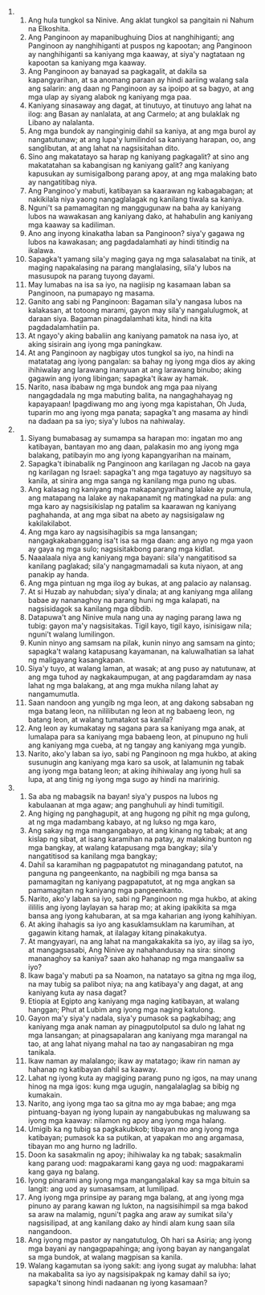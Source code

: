 <ol>
  <li>
    <ol>
      <li>Ang hula tungkol sa Ninive. Ang aklat tungkol sa pangitain ni Nahum na Elkoshita.</li>
      <li>Ang Panginoon ay mapanibughuing Dios at nanghihiganti; ang Panginoon ay nanghihiganti at puspos ng kapootan; ang Panginoon ay nanghihiganti sa kaniyang mga kaaway, at siya'y nagtataan ng kapootan sa kaniyang mga kaaway.</li>
      <li>Ang Panginoon ay banayad sa pagkagalit, at dakila sa kapangyarihan, at sa anomang paraan ay hindi aariing walang sala ang salarin: ang daan ng Panginoon ay sa ipoipo at sa bagyo, at ang mga ulap ay siyang alabok ng kaniyang mga paa.</li>
      <li>Kaniyang sinasaway ang dagat, at tinutuyo, at tinutuyo ang lahat na ilog: ang Basan ay nanlalata, at ang Carmelo; at ang bulaklak ng Libano ay nalalanta.</li>
      <li>Ang mga bundok ay nanginginig dahil sa kaniya, at ang mga burol ay nangatutunaw; at ang lupa'y lumilindol sa kaniyang harapan, oo, ang sanglibutan, at ang lahat na nagsisitahan dito.</li>
      <li>Sino ang makatatayo sa harap ng kaniyang pagkagalit? at sino ang makatatahan sa kabangisan ng kaniyang galit? ang kaniyang kapusukan ay sumisigalbong parang apoy, at ang mga malaking bato ay nangatitibag niya.</li>
      <li>Ang Panginoo'y mabuti, katibayan sa kaarawan ng kabagabagan; at nakikilala niya yaong nangaglalagak ng kanilang tiwala sa kaniya.</li>
      <li>Nguni't sa pamamagitan ng manggugunaw na baha ay kaniyang lubos na wawakasan ang kaniyang dako, at hahabulin ang kaniyang mga kaaway sa kadiliman.</li>
      <li>Ano ang inyong kinakatha laban sa Panginoon? siya'y gagawa ng lubos na kawakasan; ang pagdadalamhati ay hindi titindig na ikalawa.</li>
      <li>Sapagka't yamang sila'y maging gaya ng mga salasalabat na tinik, at maging napakalasing na parang manglalasing, sila'y lubos na masusupok na parang tuyong dayami.</li>
      <li>May lumabas na isa sa iyo, na nagiisip ng kasamaan laban sa Panginoon, na pumapayo ng masama.</li>
      <li>Ganito ang sabi ng Panginoon: Bagaman sila'y nangasa lubos na kalakasan, at totoong marami, gayon may sila'y nangalulugmok, at daraan siya. Bagaman pinagdalamhati kita, hindi na kita pagdadalamhatiin pa.</li>
      <li>At ngayo'y aking babaliin ang kaniyang pamatok na nasa iyo, at aking sisirain ang iyong mga paningkaw.</li>
      <li>At ang Panginoon ay nagbigay utos tungkol sa iyo, na hindi na matatatag ang iyong pangalan: sa bahay ng iyong mga dios ay aking ihihiwalay ang larawang inanyuan at ang larawang binubo; aking gagawin ang iyong libingan; sapagka't ikaw ay hamak.</li>
      <li>Narito, nasa ibabaw ng mga bundok ang mga paa niyang nangagdadala ng mga mabuting balita, na nangaghahayag ng kapayapaan! Ipagdiwang mo ang iyong mga kapistahan, Oh Juda, tuparin mo ang iyong mga panata; sapagka't ang masama ay hindi na dadaan pa sa iyo; siya'y lubos na nahiwalay.</li>
    </ol>
  </li>
  <li>
    <ol>
      <li>Siyang bumabasag ay sumampa sa harapan mo: ingatan mo ang katibayan, bantayan mo ang daan, palakasin mo ang iyong mga balakang, patibayin mo ang iyong kapangyarihan na mainam,</li>
      <li>Sapagka't ibinabalik ng Panginoon ang karilagan ng Jacob na gaya ng karilagan ng Israel: sapagka't ang mga tagatuyo ay nagsituyo sa kanila, at sinira ang mga sanga ng kanilang mga puno ng ubas.</li>
      <li>Ang kalasag ng kaniyang mga makapangyarihang lalake ay pumula, ang matapang na lalake ay nakapanamit ng matingkad na pula: ang mga karo ay nagsisikislap ng patalim sa kaarawan ng kaniyang paghahanda, at ang mga sibat na abeto ay nagsisigalaw ng kakilakilabot.</li>
      <li>Ang mga karo ay nagsisihagibis sa mga lansangan; nangagkakabanggang isa't isa sa mga daan: ang anyo ng mga yaon ay gaya ng mga sulo; nagsisitakbong parang mga kidlat.</li>
      <li>Naaalaala niya ang kaniyang mga bayani: sila'y nangatitisod sa kanilang paglakad; sila'y nangagmamadali sa kuta niyaon, at ang panakip ay handa.</li>
      <li>Ang mga pintuan ng mga ilog ay bukas, at ang palacio ay nalansag.</li>
      <li>At si Huzab ay nahubdan; siya'y dinala; at ang kaniyang mga alilang babae ay nananaghoy na parang huni ng mga kalapati, na nagsisidagok sa kanilang mga dibdib.</li>
      <li>Datapuwa't ang Ninive mula nang una ay naging parang lawa ng tubig: gayon ma'y nagsisitakas. Tigil kayo, tigil kayo, isinisigaw nila; nguni't walang lumilingon.</li>
      <li>Kunin ninyo ang samsam na pilak, kunin ninyo ang samsam na ginto; sapagka't walang katapusang kayamanan, na kaluwalhatian sa lahat ng maligayang kasangkapan.</li>
      <li>Siya'y tuyo, at walang laman, at wasak; at ang puso ay natutunaw, at ang mga tuhod ay nagkakaumpugan, at ang pagdaramdam ay nasa lahat ng mga balakang, at ang mga mukha nilang lahat ay nangamumutla.</li>
      <li>Saan nandoon ang yungib ng mga leon, at ang dakong sabsaban ng mga batang leon, na nililibutan ng leon at ng babaeng leon, ng batang leon, at walang tumatakot sa kanila?</li>
      <li>Ang leon ay kumakatay ng sagana para sa kaniyang mga anak, at lumalapa para sa kaniyang mga babaeng leon, at pinupuno ng huli ang kaniyang mga cueba, at ng tangay ang kaniyang mga yungib.</li>
      <li>Narito, ako'y laban sa iyo, sabi ng Panginoon ng mga hukbo, at aking susunugin ang kaniyang mga karo sa usok, at lalamunin ng tabak ang iyong mga batang leon; at aking ihihiwalay ang iyong huli sa lupa, at ang tinig ng iyong mga sugo ay hindi na maririnig.</li>
    </ol>
  </li>
  <li>
    <ol>
      <li>Sa aba ng mabagsik na bayan! siya'y puspos na lubos ng kabulaanan at mga agaw; ang panghuhuli ay hindi tumitigil.</li>
      <li>Ang higing ng panghagupit, at ang hugong ng pihit ng mga gulong, at ng mga madambang kabayo, at ng lukso ng mga karo,</li>
      <li>Ang sakay ng mga mangangabayo, at ang kinang ng tabak; at ang kislap ng sibat, at isang karamihan na patay, ay malaking bunton ng mga bangkay, at walang katapusang mga bangkay; sila'y nangatitisod sa kanilang mga bangkay;</li>
      <li>Dahil sa karamihan ng pagpapatutot ng minagandang patutot, na panguna ng pangeenkanto, na nagbibili ng mga bansa sa pamamagitan ng kaniyang pagpapatutot, at ng mga angkan sa pamamagitan ng kaniyang mga pangeenkanto.</li>
      <li>Narito, ako'y laban sa iyo, sabi ng Panginoon ng mga hukbo, at aking ilililis ang iyong laylayan sa harap mo; at aking ipakikita sa mga bansa ang iyong kahubaran, at sa mga kaharian ang iyong kahihiyan.</li>
      <li>At aking ihahagis sa iyo ang kasuklamsuklam na karumihan, at gagawin kitang hamak, at ilalagay kitang pinakakutya.</li>
      <li>At mangyayari, na ang lahat na mangakakakita sa iyo, ay iilag sa iyo, at mangagsasabi, Ang Ninive ay nahahandusay na sira: sinong mananaghoy sa kaniya? saan ako hahanap ng mga mangaaliw sa iyo?</li>
      <li>Ikaw baga'y mabuti pa sa Noamon, na natatayo sa gitna ng mga ilog, na may tubig sa palibot niya; na ang katibaya'y ang dagat, at ang kaniyang kuta ay nasa dagat?</li>
      <li>Etiopia at Egipto ang kaniyang mga naging katibayan, at walang hanggan; Phut at Lubim ang iyong mga naging katulong.</li>
      <li>Gayon ma'y siya'y nadala, siya'y pumasok sa pagkabihag; ang kaniyang mga anak naman ay pinagputolputol sa dulo ng lahat ng mga lansangan; at pinagsapalaran ang kaniyang mga marangal na tao, at ang lahat niyang mahal na tao ay nangasabiran ng mga tanikala.</li>
      <li>Ikaw naman ay malalango; ikaw ay matatago; ikaw rin naman ay hahanap ng katibayan dahil sa kaaway.</li>
      <li>Lahat ng iyong kuta ay magiging parang puno ng igos, na may unang hinog na mga igos: kung mga ugugin, nangalalaglag sa bibig ng kumakain.</li>
      <li>Narito, ang iyong mga tao sa gitna mo ay mga babae; ang mga pintuang-bayan ng iyong lupain ay nangabubukas ng maluwang sa iyong mga kaaway: nilamon ng apoy ang iyong mga halang.</li>
      <li>Umigib ka ng tubig sa pagkakubkob; tibayan mo ang iyong mga katibayan; pumasok ka sa putikan, at yapakan mo ang argamasa, tibayan mo ang hurno ng ladrillo.</li>
      <li>Doon ka sasakmalin ng apoy; ihihiwalay ka ng tabak; sasakmalin kang parang uod: magpakarami kang gaya ng uod: magpakarami kang gaya ng balang.</li>
      <li>Iyong pinarami ang iyong mga mangangalakal kay sa mga bituin sa langit: ang uod ay sumasamsam, at lumilipad.</li>
      <li>Ang iyong mga prinsipe ay parang mga balang, at ang iyong mga pinuno ay parang kawan ng lukton, na nagsisihimpil sa mga bakod sa araw na malamig, nguni't pagka ang araw ay sumikat sila'y nagsisilipad, at ang kanilang dako ay hindi alam kung saan sila nangandoon.</li>
      <li>Ang iyong mga pastor ay nangatutulog, Oh hari sa Asiria; ang iyong mga bayani ay nangagpapahinga; ang iyong bayan ay nangangalat sa mga bundok, at walang magpisan sa kanila.</li>
      <li>Walang kagamutan sa iyong sakit: ang iyong sugat ay malubha: lahat na makabalita sa iyo ay nagsisipakpak ng kamay dahil sa iyo; sapagka't sinong hindi nadaanan ng iyong kasamaan?</li>
    </ol>
  </li>
</ol>